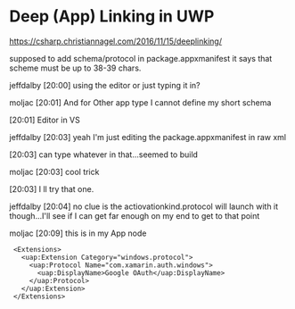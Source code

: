 # Deep (App) Linking in UWP


https://csharp.christiannagel.com/2016/11/15/deeplinking/

supposed to add schema/protocol in package.appxmanifest it says that scheme must be up to 38-39 chars.

jeffdalby [20:00] 
using the editor or just typing it in?

moljac [20:01] 
And for Other app type I cannot define my short schema

[20:01] 
Editor in VS

jeffdalby [20:03] 
yeah I'm just editing the package.appxmanifest in raw xml

[20:03] 
can type whatever in that...seemed to build

moljac [20:03] 
cool trick

[20:03] 
I ll try that one.

jeffdalby [20:04] 
no clue is the actiovationkind.protocol will launch with it though...I'll see if I can get far enough on my end to get to that point

moljac [20:09] 
this is in my App node

     <Extensions>
       <uap:Extension Category="windows.protocol">
         <uap:Protocol Name="com.xamarin.auth.windows">
           <uap:DisplayName>Google OAuth</uap:DisplayName>
         </uap:Protocol>
       </uap:Extension>
     </Extensions>
	 
	 
